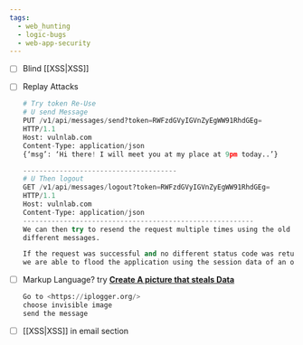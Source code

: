 ```yaml
---
tags:
  - web_hunting
  - logic-bugs
  - web-app-security
---
```

- [ ] Blind [[XSS|XSS]]
- [ ] Replay Attacks
    
    ```python
    # Try token Re-Use
    # U send Message 
    PUT /v1/api/messages/send?token=RWFzdGVyIGVnZyEgWW91RhdGEg=
    HTTP/1.1
    Host: vulnlab.com
    Content-Type: application/json
    {‘msg’: ‘Hi there! I will meet you at my place at 9pm today..’}
    
    --------------------------------------
    # U Then logout
    GET /v1/api/messages/logout?token=RWFzdGVyIGVnZyEgWW91RhdGEg=
    HTTP/1.1
    Host: vulnlab.com
    Content-Type: application/json 
    ---------------------------------------------------------
    We can then try to resend the request multiple times using the old token but with
    different messages.
    
    If the request was successful and no different status code was returned, it means
    we are able to flood the application using the session data of an old user.
    ```
    
- [ ] Markup Language? try [**Create A picture that steals Data**](https://medium.com/@iframe_h1/a-picture-that-steals-data-ff604ba1012)
    
    ```python
    Go to <https://iplogger.org/>
    choose invisible image 
    send the message 
    ```
    
- [ ] [[XSS|XSS]] in email section
